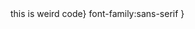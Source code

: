 <!DOCTYPE html>
<html>this is weird</html>
<style>am eh?</style>
code}
font-family:sans-serif
}
</style>
